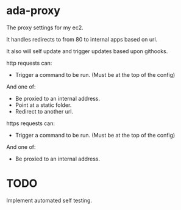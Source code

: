 ada-proxy
=========

The proxy settings for my ec2.

It handles redirects to from 80 to internal apps based on url.

It also will self update and trigger updates based upon githooks.

http requests can:

 * Trigger a command to be run. (Must be at the top of the config)

And one of:

 * Be proxied to an internal address.
 * Point at a static folder.
 * Redirect to another url.

https requests can:

 * Trigger a command to be run. (Must be at the top of the config)

And one of:
 
 * Be proxied to an internal address.

 TODO
 ====

 Implement automated self testing.